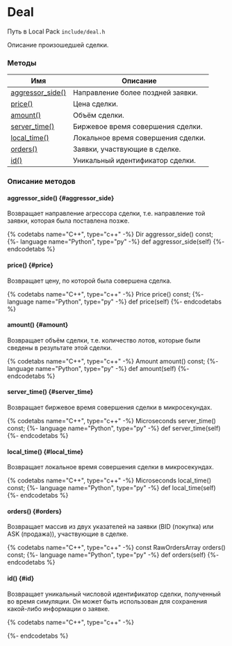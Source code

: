 # Deal

Путь в Local Pack `include/deal.h`

Описание произошедшей сделки.

### Методы

| Имя | Описание |
| --- | --- |
| [aggressor_side()](#aggressor_side) | Направление более поздней заявки. |
| [price()](#price) | Цена сделки. |
| [amount()](#amount) | Объём сделки. |
| [server_time()](#server_time) | Биржевое время совершения сделки. |
| [local_time()](#local_time) | Локальное время совершения сделки. |
| [orders()](#orders) | Заявки, участвующие в сделке. |
| [id()](#id) | Уникальный идентификатор сделки. |

### Описание методов

#### aggressor_side() {#aggressor_side}

Возвращает направление агрессора сделки, т.е. направление той заявки, которая была поставлена позже.

{% codetabs name="C++", type="c++" -%}
Dir aggressor_side() const;
{%- language name="Python", type="py" -%}
def aggressor_side(self)
{%- endcodetabs %}

#### price() {#price}

Возвращает цену, по которой была совершена сделка.

{% codetabs name="C++", type="c++" -%}
Price price() const;
{%- language name="Python", type="py" -%}
def price(self)
{%- endcodetabs %}

#### amount() {#amount}

Возвращает объём сделки, т.е. количество лотов, которые были сведены в результате этой сделки.

{% codetabs name="C++", type="c++" -%}
Amount amount() const;
{%- language name="Python", type="py" -%}
def amount(self)
{%- endcodetabs %}

#### server_time() {#server_time}

Возвращает биржевое время совершения сделки в микросекундах.

{% codetabs name="C++", type="c++" -%}
Microseconds server_time() const;
{%- language name="Python", type="py" -%}
def server_time(self)
{%- endcodetabs %}

#### local_time() {#local_time}

Возвращает локальное время совершения сделки в микросекундах.

{% codetabs name="C++", type="c++" -%}
Microseconds local_time() const;
{%- language name="Python", type="py" -%}
def local_time(self)
{%- endcodetabs %}

#### orders() {#orders}

Возвращает массив из двух указателей на заявки (BID (покупка) или ASK (продажа)), участвующие в сделке.

{% codetabs name="C++", type="c++" -%}
const RawOrdersArray orders() const;
{%- language name="Python", type="py" -%}
def orders(self)
{%- endcodetabs %}

#### id() {#id}

Возвращает уникальный числовой идентификатор сделки, полученный во время симуляции.
Он может быть использован для сохранения какой-либо информации о заявке.

{% codetabs name="C++", type="c++" -%}

{%- endcodetabs %}

